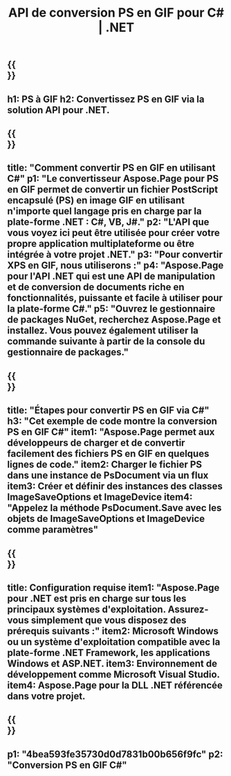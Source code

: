 ﻿---
translation: true
template: /_templates/_conversion-child-net.md
title: API de conversion PS en GIF pour C# |  .NET
url: /net/conversion/ps-to-gif/
description: Exemple de code pour la conversion PS en GIF C#. Utilisez le code d'exemple d'API pour la conversion de fichiers PS par lots en GIF dans VB.NET, Asp.NET ou toute application basée sur .NET.
informat: PS
outformat: GIF
otherformats: XPS EPS
---

{{<section banner>}}
---
h1: PS à GIF
h2: Convertissez PS en GIF via la solution API pour .NET.
---

{{<section overview>}}
---
title: "Comment convertir PS en GIF en utilisant C#"
p1: "Le convertisseur Aspose.Page pour PS en GIF permet de convertir un fichier PostScript encapsulé (PS) en image GIF en utilisant n'importe quel langage pris en charge par la plate-forme .NET : C#, VB, J#."
p2: "L'API que vous voyez ici peut être utilisée pour créer votre propre application multiplateforme ou être intégrée à votre projet .NET."
p3: "Pour convertir XPS en GIF, nous utiliserons :"
p4: "Aspose.Page pour l'API .NET qui est une API de manipulation et de conversion de documents riche en fonctionnalités, puissante et facile à utiliser pour la plate-forme C#."
p5: "Ouvrez le gestionnaire de packages NuGet, recherchez Aspose.Page et installez. Vous pouvez également utiliser la commande suivante à partir de la console du gestionnaire de packages."
---

{{<section feature1>}}
---
title: "Étapes pour convertir PS en GIF via C#"
h3: "Cet exemple de code montre la conversion PS en GIF C#"
item1: "Aspose.Page permet aux développeurs de charger et de convertir facilement des fichiers PS en GIF en quelques lignes de code."
item2: Charger le fichier PS dans une instance de PsDocument via un flux
item3: Créer et définir des instances des classes ImageSaveOptions et ImageDevice
item4: "Appelez la méthode PsDocument.Save avec les objets de ImageSaveOptions et ImageDevice comme paramètres"
---

{{<section feature2>}}
---
title: Configuration requise
item1: "Aspose.Page pour .NET est pris en charge sur tous les principaux systèmes d'exploitation. Assurez-vous simplement que vous disposez des prérequis suivants :"
item2: Microsoft Windows ou un système d'exploitation compatible avec la plate-forme .NET Framework, les applications Windows et ASP.NET.
item3: Environnement de développement comme Microsoft Visual Studio.
item4: Aspose.Page pour la DLL .NET référencée dans votre projet.
---

{{<section gist>}}
---
p1: "4bea593fe35730d0d7831b00b656f9fc"
p2: "Conversion PS en GIF C#"
---
